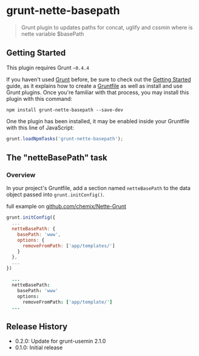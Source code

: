 # grunt-nette-basepath

> Grunt plugin to updates paths for concat, uglify and cssmin where is nette variable $basePath


## Getting Started
This plugin requires Grunt `~0.4.4`

If you haven't used [Grunt](http://gruntjs.com/) before, be sure to check out the [Getting Started](http://gruntjs.com/getting-started) guide, as it explains how to create a [Gruntfile](http://gruntjs.com/sample-gruntfile) as well as install and use Grunt plugins. Once you're familiar with that process, you may install this plugin with this command:

```shell
npm install grunt-nette-basepath --save-dev
```

One the plugin has been installed, it may be enabled inside your Gruntfile with this line of JavaScript:

```js
grunt.loadNpmTasks('grunt-nette-basepath');
```

## The "netteBasePath" task

### Overview
In your project's Gruntfile, add a section named `netteBasePath` to the data object passed into `grunt.initConfig()`.

full example on [github.com/chemix/Nette-Grunt](https://github.com/chemix/Nette-Grunt)

```js
grunt.initConfig({
  ...
  netteBasePath: {
    basePath: 'www',
    options: {
      removeFromPath: ['app/templates/']
    }
  },
  ...
})
```

```coffee
  ...
  netteBasePath:
    basePath: 'www'
    options:
      removeFromPath: ['app/template/']
  ...
```

## Release History
- 0.2.0: Update for grunt-usemin 2.1.0
- 0.1.0: Initial release
